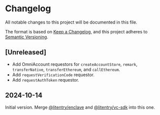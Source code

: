 # Changelog

All notable changes to this project will be documented in this file.

The format is based on [Keep a Changelog](https://keepachangelog.com/en/1.0.0/),
and this project adheres to [Semantic Versioning](https://semver.org/spec/v2.0.0.html).

## [Unreleased]

-   Add OmniAccount requestors for `createAccountStore`, `remark`, `transferNative`, `transferEthereum`, and `callEthereum`.
-   Add `requestVerificationCode` requestor.
-   Add `requestAuthToken` requestor.

## 2024-10-14

Initial version. Merge [@litentry/enclave](https://www.npmjs.com/package/@litentry/enclave) and [@litentry/vc-sdk](https://www.npmjs.com/package/@litentry/vc-sdk) into this one.
